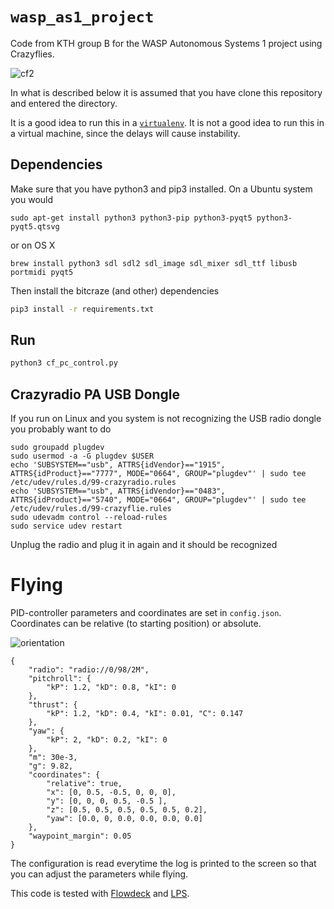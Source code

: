 # `wasp_as1_project`

Code from KTH group B for the WASP Autonomous Systems 1 project using Crazyflies.

![cf2](crazyflie-2.jpg)

In what is described below it is assumed that you have clone this repository and entered the directory.


It is a good idea to run this in a [`virtualenv`](https://pypi.org/project/virtualenv/). It is not a good idea to run this in a virtual machine, since the delays will cause instability.

## Dependencies

Make sure that you have python3 and pip3 installed. On a Ubuntu system you would

```
sudo apt-get install python3 python3-pip python3-pyqt5 python3-pyqt5.qtsvg
```

or on OS X

```
brew install python3 sdl sdl2 sdl_image sdl_mixer sdl_ttf libusb portmidi pyqt5
```

Then install the bitcraze (and other) dependencies
```sh
pip3 install -r requirements.txt
```

## Run

```sh
python3 cf_pc_control.py
```

## Crazyradio PA USB Dongle

If you run on Linux and you system is not recognizing the USB radio dongle you probably want to do

```
sudo groupadd plugdev
sudo usermod -a -G plugdev $USER
echo 'SUBSYSTEM=="usb", ATTRS{idVendor}=="1915", ATTRS{idProduct}=="7777", MODE="0664", GROUP="plugdev"' | sudo tee /etc/udev/rules.d/99-crazyradio.rules
echo 'SUBSYSTEM=="usb", ATTRS{idVendor}=="0483", ATTRS{idProduct}=="5740", MODE="0664", GROUP="plugdev"' | sudo tee /etc/udev/rules.d/99-crazyflie.rules
sudo udevadm control --reload-rules
sudo service udev restart
```

Unplug the radio and plug it in again and it should be recognized

# Flying

PID-controller parameters and coordinates are set in `config.json`. Coordinates can be relative (to starting position) or absolute.

![orientation](https://wiki.bitcraze.io/_media/doc:lps:crazyflie_isometric_drawing_2.png) 

```
{
    "radio": "radio://0/98/2M",
    "pitchroll": {
        "kP": 1.2, "kD": 0.8, "kI": 0
    },
    "thrust": {
        "kP": 1.2, "kD": 0.4, "kI": 0.01, "C": 0.147
    },
    "yaw": {
        "kP": 2, "kD": 0.2, "kI": 0
    },
    "m": 30e-3,
    "g": 9.82,
    "coordinates": {
        "relative": true,
        "x": [0, 0.5, -0.5, 0, 0, 0],
        "y": [0, 0, 0, 0.5, -0.5 ],
        "z": [0.5, 0.5, 0.5, 0.5, 0.5, 0.2],
        "yaw": [0.0, 0, 0.0, 0.0, 0.0, 0.0]
    },
    "waypoint_margin": 0.05
}
```

The configuration is read everytime the log is printed to the screen so that you can adjust the parameters while flying.

This code is tested with [Flowdeck](https://www.bitcraze.io/flow-deck/) and [LPS](https://www.bitcraze.io/loco-pos-system/).

